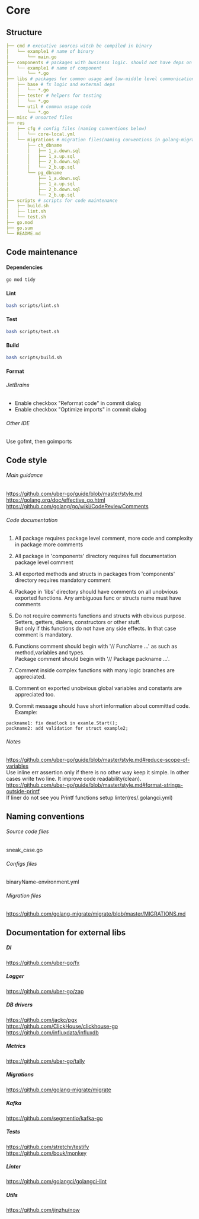 # Core

## Structure

```yaml
├── cmd # executive sources witch be compiled in binary
│   └── example1 # name of binary
│       └── main.go 
├── components # packages with business logic. should not have deps on other components.
│   └── example1 # name of component
│       └── *.go
├── libs # packages for common usage and low-middle level communication code. packages should not have any deps on packages from 'components'
│   ├── base # fx logic and external deps
│   │   └── *.go
│   ├── tester # helpers for testing
│   │   └── *.go
│   └── util # common usage code
│       └── *.go
├── misc # unsorted files
├── res
│   ├── cfg # config files (naming conventions below)
│   │   └── core-local.yml
│   └── migrations # migration files(naming conventions in golang-migrate repo)
│       ├── ch_dbname 
│       │   ├── 1_a.down.sql
│       │   ├── 1_a.up.sql
│       │   ├── 2_b.down.sql
│       │   └── 2_b.up.sql
│       └── pg_dbname
│           ├── 1_a.down.sql
│           ├── 1_a.up.sql
│           ├── 2_b.down.sql
│           └── 2_b.up.sql
├── scripts # scripts for code maintenance 
│   ├── build.sh
│   ├── lint.sh
│   └── test.sh
├── go.mod
├── go.sum
└── README.md
```

## Code maintenance
#### Dependencies
```bash
go mod tidy
```
#### Lint
```bash
bash scripts/lint.sh 
```
#### Test
```bash
bash scripts/test.sh 
```
#### Build
```bash
bash scripts/build.sh 
```

#### Format
###### JetBrains
- Enable checkbox "Reformat code" in commit dialog
- Enable checkbox "Optimize imports" in commit dialog
###### Other IDE
Use gofmt, then goimports

## Code style
###### Main guidance
<https://github.com/uber-go/guide/blob/master/style.md>  
<https://golang.org/doc/effective_go.html>  
<https://github.com/golang/go/wiki/CodeReviewComments>  

###### Code documentation
1. All package requires package level comment, more code and complexity in package more comments
2. All package in 'components' directory requires full documentation package level comment
3. All exported methods and structs in packages from 'components' directory requires mandatory comment  
4. Package in 'libs' directory should have comments on all unobvious exported functions. Any ambiguous func or structs name must have comments
5. Do not require comments functions and structs with obvious purpose. Setters, getters, dialers, constructors or other stuff.  
But only if this functions do not have any side effects. In that case comment is mandatory. 

6. Functions comment should begin with '// FuncName ...' as such as method,variables and types.   
Package comment should begin with '// Package packname ...'.    

7. Comment inside complex functions with many logic branches are appreciated.
8. Comment on exported unobvious global variables and constants are appreciated too.
9. Commit message should have short information about committed code. Example:
```
packname1: fix deadlock in examle.Start();
packname2: add validation for struct example2; 
```

###### Notes
<https://github.com/uber-go/guide/blob/master/style.md#reduce-scope-of-variables>  
Use inline err assertion only if there is no other way keep it simple. In other cases write two line. It improve code readability(clean).  
<https://github.com/uber-go/guide/blob/master/style.md#format-strings-outside-printf>  
If liner do not see you Printf functions setup linter(res/.golangci.yml)  


## Naming conventions

###### Source code files
sneak_case.go
###### Configs files
binaryName-environment.yml
###### Migration files
<https://github.com/golang-migrate/migrate/blob/master/MIGRATIONS.md>

## Documentation for external libs  
##### DI
<https://github.com/uber-go/fx>  
##### Logger
<https://github.com/uber-go/zap>  
##### DB drivers
<https://github.com/jackc/pgx>  
<https://github.com/ClickHouse/clickhouse-go> 
<https://github.com/influxdata/influxdb>
##### Metrics
<https://github.com/uber-go/tally>
##### Migrations
<https://github.com/golang-migrate/migrate>  
##### Kafka
<https://github.com/segmentio/kafka-go>  
##### Tests
<https://github.com/stretchr/testify>  
<https://github.com/bouk/monkey>  
##### Linter
<https://github.com/golangci/golangci-lint>  
##### Utils
<https://github.com/jinzhu/now>  